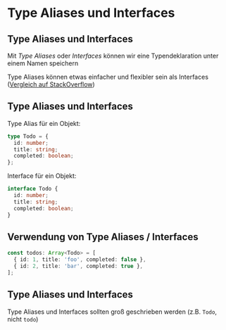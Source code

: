 # Type Aliases und Interfaces

## Type Aliases und Interfaces

Mit _Type Aliases_ oder _Interfaces_ können wir eine Typendeklaration unter einem Namen speichern

Type Aliases können etwas einfacher und flexibler sein als Interfaces ([Vergleich auf StackOverflow](https://stackoverflow.com/questions/37233735))

## Type Aliases und Interfaces

Type Alias für ein Objekt:

```ts
type Todo = {
  id: number;
  title: string;
  completed: boolean;
};
```

Interface für ein Objekt:

```ts
interface Todo {
  id: number;
  title: string;
  completed: boolean;
}
```

## Verwendung von Type Aliases / Interfaces

```ts
const todos: Array<Todo> = [
  { id: 1, title: 'foo', completed: false },
  { id: 2, title: 'bar', completed: true },
];
```

## Type Aliases und Interfaces

Type Aliases und Interfaces sollten groß geschrieben werden (z.B. `Todo`, nicht `todo`)
